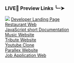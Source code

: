 <h3>LIVE🔴 Preview Links  ╰┈➤</h3> <img src="[https://media4.giphy.com/media/v1.Y2lkPTZjMDliOTUyaTQyMXV3OTN5ZzVoc2p3dHQzZ2lrNmN6cGkwdDI5bnZyZmNnZTN1eSZlcD12MV9naWZzX3NlYXJjaCZjdD1n/WFmjWifrj9DJ50YaXj/giphy.gif](https://encrypted-tbn0.gstatic.com/images?q=tbn:ANd9GcSRT1msNAEWNBvDyxv-1TTAms4WlXEfwIHAvFaSbOGkvval5vUfO5RYkyYChEtlUvil-SA&usqp=CAU)" >
<a href="https://lambent-pastelito-9275a9.netlify.app/">Developer Landing Page</a> <br />
<a href="https://profound-phoenix-887061.netlify.app/">Restaurant Web</a> <br />
<a href="https://sage-faun-3b3236.netlify.app/">JavaScript short Documentation</a> <br />
<a href="https://melodious-pegasus-768785.netlify.app/">Music Website</a> <br />
<a href="https://graceful-zuccutto-1a152b.netlify.app/">Tribute Website</a> <br />
<a href="https://startling-malasada-332338.netlify.app/">Youtube Clone</a> <br />
<a href="https://thriving-pie-c68360.netlify.app/">Parallex Website</a> <br />
<a href="https://comfy-croquembouche-b124f0.netlify.app/">Job Application Web</a>

